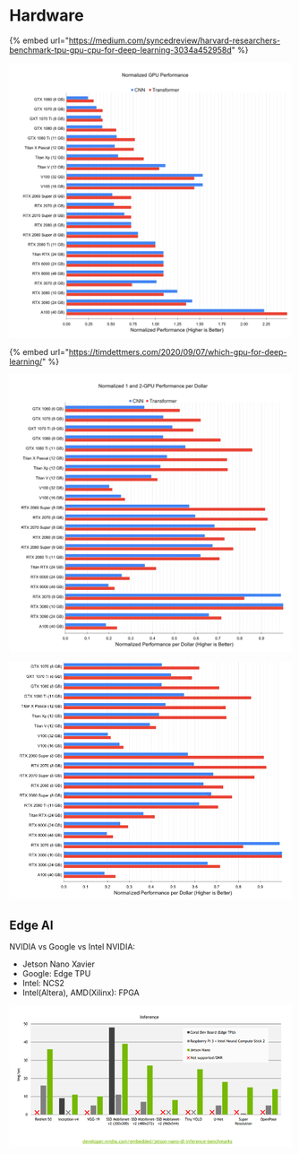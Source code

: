 # Hardware

{% embed url="https://medium.com/syncedreview/harvard-researchers-benchmark-tpu-gpu-cpu-for-deep-learning-3034a452958d" %}

![](../../.gitbook/assets/image%20%28212%29.png)

{% embed url="https://timdettmers.com/2020/09/07/which-gpu-for-deep-learning/" %}

![](../../.gitbook/assets/image%20%28134%29.png)

![](../../.gitbook/assets/image%20%28142%29.png)

## Edge AI

NVIDIA vs Google vs Intel NVIDIA:

* Jetson Nano Xavier 
* Google: Edge TPU 
* Intel: NCS2 
* Intel\(Altera\), AMD\(Xilinx\): FPGA

![](../../.gitbook/assets/image%20%28162%29.png)

